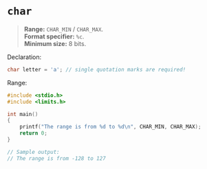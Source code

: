 # `char`

> **Range:** `CHAR_MIN` / `CHAR_MAX`.  
> **Format specifier:** `%c`.  
> **Minimum size:** 8 bits.

Declaration:

```c
char letter = 'a'; // single quotation marks are required!
```

Range:

```c
#include <stdio.h>
#include <limits.h>

int main()
{
    printf("The range is from %d to %d\n", CHAR_MIN, CHAR_MAX);
    return 0;
}

// Sample output:
// The range is from -128 to 127
```